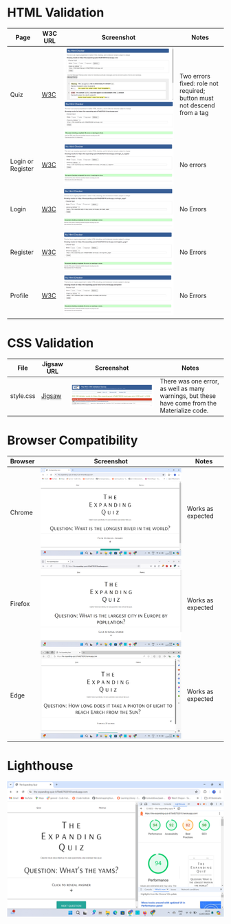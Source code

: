 # HTML Validation

| Page | W3C URL | Screenshot | Notes |
| --- | --- | --- | --- |
| Quiz | [W3C](https://validator.w3.org/nu/?doc=https%3A%2F%2Fthe-expanding-quiz-b70e82702010.herokuapp.com%2F) | ![screenshot](assets/images/W3-index-issues.jpg)![screenshot](assets/images/W3-index-passed.png) | Two errors fixed: role not required; button must not descend from a tag |
| Login or Register | [W3C](https://validator.w3.org/nu/?doc=https%3A%2F%2Fthe-expanding-quiz-b70e82702010.herokuapp.com%2Flogin_or_register) | ![screenshot](assets/images/W3-login_or_register-passed.png) | No errors |
| Login | [W3C](https://validator.w3.org/nu/?doc=https%3A%2F%2Fthe-expanding-quiz-b70e82702010.herokuapp.com%2Flogin_page%3F) | ![screenshot](assets/images/W3-login_page-passed.png) |No Errors  |
|  Register | [W3C](https://validator.w3.org/nu/?doc=https%3A%2F%2Fthe-expanding-quiz-b70e82702010.herokuapp.com%2Fregister_page%3F) | ![screenshot](assets/images/W3-register_page-passed.png) | No Errors |
|  Profile | [W3C](https://validator.w3.org/nu/?doc=https%3A%2F%2Fthe-expanding-quiz-b70e82702010.herokuapp.com%2Fprofile) | ![screenshot](assets/images/W3-profile-passed.png) | No Errors |

# CSS Validation

| File | Jigsaw URL | Screenshot | Notes |
| --- | --- | --- | --- |
| style.css | [Jigsaw](https://jigsaw.w3.org/css-validator/validator?uri=https%3A%2F%2Fthe-expanding-quiz-b70e82702010.herokuapp.com%2F&profile=css3svg&usermedium=all&warning=1&vextwarning=&lang=en) | ![screenshot](assets/images/css-validation.png) | There was one error, as well as many warnings, but these have come from the Materialize code. |

# Browser Compatibility

| Browser | Screenshot | Notes |
| --- | --- | --- |
| Chrome | ![screenshot](assets/images/chrome-test.png) | Works as expected |
| Firefox | ![screenshot](assets/images/firefox-test.png) | Works as expected |
| Edge | ![screenshot](assets/images/edge-test.png) | Works as expected |

# Lighthouse

![screenshot](assets/images/lighthouse-test.png)